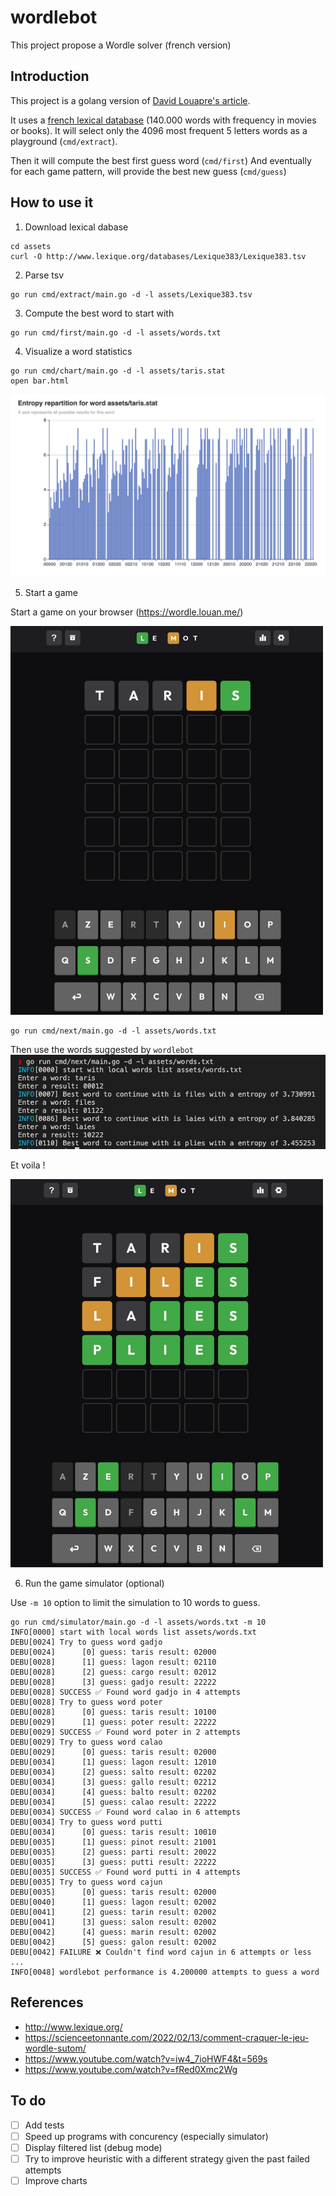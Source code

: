 # wordlebot
This project propose a Wordle solver (french version)

## Introduction

This project is a golang version of [David Louapre's article](https://scienceetonnante.com/2022/02/13/comment-craquer-le-jeu-wordle-sutom/).

It uses a [french lexical database](http://www.lexique.org/) (140.000 words with frequency in movies or books).
It will select only the 4096 most frequent 5 letters words as a playground (`cmd/extract`).

Then it will compute the best first guess word (`cmd/first`)
And eventually for each game pattern, will provide the best new guess (`cmd/guess`)


## How to use it

1. Download lexical dabase
```
cd assets
curl -O http://www.lexique.org/databases/Lexique383/Lexique383.tsv
```

2. Parse tsv
```
go run cmd/extract/main.go -d -l assets/Lexique383.tsv
```

3. Compute the best word to start with
```
go run cmd/first/main.go -d -l assets/words.txt
```

4. Visualize a word statistics
```
go run cmd/chart/main.go -d -l assets/taris.stat
open bar.html
```

![](stat.png)

5. Start a game

Start a game on your browser (https://wordle.louan.me/)

<img src="game-start.png" width="500">

```
go run cmd/next/main.go -d -l assets/words.txt
```

Then use the words suggested by `wordlebot`
![](cli.png)

Et voila !

<img src="game-win.png" width="500">

6. Run the game simulator (optional)

Use `-m 10` option to limit the simulation to 10 words to guess.

```
go run cmd/simulator/main.go -d -l assets/words.txt -m 10
INFO[0000] start with local words list assets/words.txt
DEBU[0024] Try to guess word gadjo                      
DEBU[0024]      [0] guess: taris result: 02000 
DEBU[0028]      [1] guess: lagon result: 02110 
DEBU[0028]      [2] guess: cargo result: 02012 
DEBU[0028]      [3] guess: gadjo result: 22222 
DEBU[0028] SUCCESS ✅ Found word gadjo in 4 attempts 
DEBU[0028] Try to guess word poter                      
DEBU[0028]      [0] guess: taris result: 10100 
DEBU[0029]      [1] guess: poter result: 22222 
DEBU[0029] SUCCESS ✅ Found word poter in 2 attempts 
DEBU[0029] Try to guess word calao                      
DEBU[0029]      [0] guess: taris result: 02000 
DEBU[0034]      [1] guess: lagon result: 12010 
DEBU[0034]      [2] guess: salto result: 02202 
DEBU[0034]      [3] guess: gallo result: 02212 
DEBU[0034]      [4] guess: balto result: 02202 
DEBU[0034]      [5] guess: calao result: 22222 
DEBU[0034] SUCCESS ✅ Found word calao in 6 attempts 
DEBU[0034] Try to guess word putti                      
DEBU[0034]      [0] guess: taris result: 10010 
DEBU[0035]      [1] guess: pinot result: 21001 
DEBU[0035]      [2] guess: parti result: 20022 
DEBU[0035]      [3] guess: putti result: 22222 
DEBU[0035] SUCCESS ✅ Found word putti in 4 attempts 
DEBU[0035] Try to guess word cajun                      
DEBU[0035]      [0] guess: taris result: 02000 
DEBU[0040]      [1] guess: lagon result: 02002 
DEBU[0041]      [2] guess: tarin result: 02002 
DEBU[0041]      [3] guess: salon result: 02002 
DEBU[0042]      [4] guess: marin result: 02002 
DEBU[0042]      [5] guess: galon result: 02002 
DEBU[0042] FAILURE ❌ Couldn't find word cajun in 6 attempts or less 
...
INFO[0048] wordlebot performance is 4.200000 attempts to guess a word 

```

## References

* http://www.lexique.org/
* https://scienceetonnante.com/2022/02/13/comment-craquer-le-jeu-wordle-sutom/
* https://www.youtube.com/watch?v=iw4_7ioHWF4&t=569s
* https://www.youtube.com/watch?v=fRed0Xmc2Wg

## To do

* [ ] Add tests
* [ ] Speed up programs with concurency (especially simulator)
* [ ] Display filtered list (debug mode)
* [ ] Try to improve heuristic with a different strategy given the past failed attempts
* [ ] Improve charts